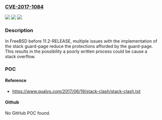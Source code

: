 ### [CVE-2017-1084](https://cve.mitre.org/cgi-bin/cvename.cgi?name=CVE-2017-1084)
![](https://img.shields.io/static/v1?label=Product&message=FreeBSD&color=blue)
![](https://img.shields.io/static/v1?label=Version&message=n%2Fa&color=blue)
![](https://img.shields.io/static/v1?label=Vulnerability&message=Userspace%20stack%20overflow&color=brighgreen)

### Description

In FreeBSD before 11.2-RELEASE, multiple issues with the implementation of the stack guard-page reduce the protections afforded by the guard-page. This results in the possibility a poorly written process could be cause a stack overflow.

### POC

#### Reference
- https://www.qualys.com/2017/06/19/stack-clash/stack-clash.txt

#### Github
No GitHub POC found.

